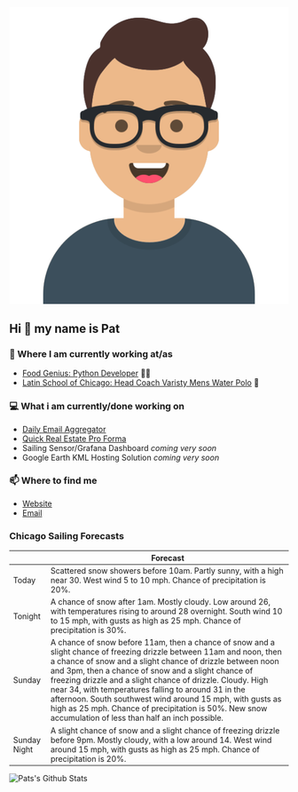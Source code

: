 [![Social banner for p-j-falconer](https://raw.githubusercontent.com/P-J-FALCONER/P-J-FALCONER/master/assets/avataaars.svg)](https://patfalconer.com/)
## Hi :wave: my name is Pat

### 💼 Where I am currently working at/as
- [Food Genius: Python Developer](https://getfoodgenius.com/) 🍔🐍
- [Latin School of Chicago: Head Coach Varisty Mens Water Polo](https://www.latinschool.org/) 🤽


### 💻 What i am currently/done working on
 - [Daily Email Aggregator](https://github.com/P-J-FALCONER/dott_daily_mail)
 - [Quick Real Estate Pro Forma](https://github.com/P-J-FALCONER/henry)
 - Sailing Sensor/Grafana Dashboard *coming very soon*
 - Google Earth KML Hosting Solution *coming very soon*

### 📫 Where to find me
 - [Website](https://patfalconer.com/)
 - [Email](mailto:patrick.j.falconer@gmail.com)


### Chicago Sailing Forecasts
|   | Forecast  |
|---|---|
| Today | Scattered snow showers before 10am. Partly sunny, with a high near 30. West wind 5 to 10 mph. Chance of precipitation is 20%. |
| Tonight | A chance of snow after 1am. Mostly cloudy. Low around 26, with temperatures rising to around 28 overnight. South wind 10 to 15 mph, with gusts as high as 25 mph. Chance of precipitation is 30%. |
| Sunday | A chance of snow before 11am, then a chance of snow and a slight chance of freezing drizzle between 11am and noon, then a chance of snow and a slight chance of drizzle between noon and 3pm, then a chance of snow and a slight chance of freezing drizzle and a slight chance of drizzle. Cloudy. High near 34, with temperatures falling to around 31 in the afternoon. South southwest wind around 15 mph, with gusts as high as 25 mph. Chance of precipitation is 50%. New snow accumulation of less than half an inch possible. |
| Sunday Night | A slight chance of snow and a slight chance of freezing drizzle before 9pm. Mostly cloudy, with a low around 14. West wind around 15 mph, with gusts as high as 25 mph. Chance of precipitation is 20%. |

![Pats's Github Stats](https://github-readme-stats.vercel.app/api?username=p-j-falconer&show_icons=true&theme=radical)
